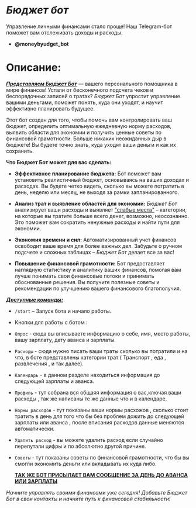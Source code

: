 # **_Бюджет бот_**
Управление личными финансами стало проще! Наш Telegram-бот поможет вам отслеживать доходы и расходы.
* **@moneybyudget_bot**
# Описание:
<ins>**_Представляем Бюджет Бот_**</ins> — вашего персонального помощника в мире финансов! Устали от бесконечного подсчета чеков и беспорядочных записей о тратах? _Бюджет Бот_ упростит управление вашими деньгами, поможет понять, куда они уходят, и научит эффективно планировать будущее.

Этот бот создан для того, чтобы помочь вам контролировать ваш бюджет, определить оптимальную ежедневную норму расходов, выявить области для экономии и получить ценные советы по финансовой грамотности. Больше никаких неожиданных дыр в бюджете! Вы будете точно знать, куда уходят ваши деньги и как их сохранить.

**Что Бюджет Бот может для вас сделать:**

* **Эффективное планирование бюджета:** Бот поможет вам установить реалистичный бюджет, основываясь на ваших доходах и расходах. Вы будете четко видеть, сколько вы можете потратить в день, неделю или месяц, не выходя за рамки запланированного.

* **Анализ трат и выявление областей для экономии:** _Бюджет Бот_ анализирует ваши расходы и выявляет <ins>"слабые места"</ins> – категории, на которые вы тратите больше всего денег, возможно, неосознанно. Это поможет вам сократить ненужные расходы и найти пути для экономии.

* **Экономия времени и сил:** Автоматизированный учет финансов освободит ваше время для более важных дел. Забудьте о ручном подсчете и сложных таблицах – _Бюджет Бот_ делает все за вас!

* **Повышение финансовой грамотности:** Бот предоставляет наглядную статистику и аналитику ваших финансов, помогая вам лучше понимать свои финансовые потоки и принимать обоснованные решения. Вы получите полезные советы и рекомендации по улучшению вашего финансового благополучия.

**_<ins> Доступные команды:</ins>_**

* `/start` – Запуск бота и начало работы.
* Кнопки для работы с ботом :
* `Опрос` - сюда вы вписываете информацию о себе, имя, место работы, вашу зарплату, дату аванса и зарплаты.
* `Расходы` - сюда нужно писать ваши траты сколько вы потратили и на что, в боте представлены категории трат ( Транспорт , еда , развлечения , и так далее).
* `Календарь` - в данном разделе находиться информация до следующей зарплаты и аванса.
* `Профиль` - тут собрана вся общаяя информация о вас,ключая ваши расходы , так же написаны те же данные что и в календаре.
* `Нормы расходов` - тут показаны ваши нормы расхожов , сколько стоит тратить в день для того что бы без проблем дожить до следующей зарплаты или аванса , после вписания расходов данные меняются автоматически.
* `Удалить расход` - вы можете удалить расход если случайно перепутали цифры и по абсолютно другой причине.
* `Советы` - тут показаны советы по финансовой грамотности, что бы вы смогли экономить деньги или вкладывать их куда либо.

  <ins>**ТАК ЖЕ БОТ ПРИСЫЛАЕТ ВАМ СООБЩЕНИЕ ЗА ДЕНЬ ДО АВАНСА ИЛИ ЗАРПЛАТЫ**</ins>


_Начните управлять своими финансами уже сегодня! Добавьте Бюджет Бот в свои контакты и начните путь к финансовой стабильности!_
